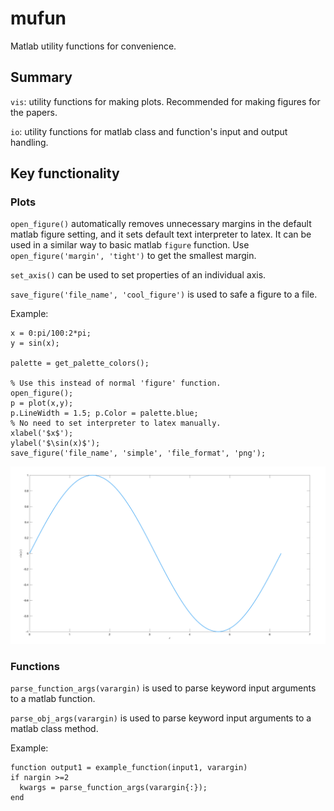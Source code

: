 # mufun

Matlab utility functions for convenience.

## Summary

`vis`: utility functions for making plots. Recommended for making figures for the papers.

`io`: utility functions for matlab class and function's input and output handling.

## Key functionality

### Plots

`open_figure()` automatically removes unnecessary margins in the default matlab figure setting, and it sets default text interpreter to latex. It can be used in a similar way to basic matlab `figure` function.
Use `open_figure('margin', 'tight')` to get the smallest margin. 

`set_axis()` can be used to set properties of an individual axis.

`save_figure('file_name', 'cool_figure')` is used to safe a figure to a file.

Example:

```
x = 0:pi/100:2*pi;
y = sin(x);

palette = get_palette_colors();

% Use this instead of normal 'figure' function.
open_figure();
p = plot(x,y);
p.LineWidth = 1.5; p.Color = palette.blue;
% No need to set interpreter to latex manually.
xlabel('$x$');
ylabel('$\sin(x)$');
save_figure('file_name', 'simple', 'file_format', 'png');
```
![example image](https://github.com/ChoiJangho/mufun/blob/main/examples/simple.png?raw=true)

### Functions

`parse_function_args(varargin)` is used to parse keyword input arguments to a matlab function.

`parse_obj_args(varargin)` is used to parse keyword input arguments to a matlab class method.

Example:
```
function output1 = example_function(input1, varargin)
if nargin >=2
  kwargs = parse_function_args(varargin{:});
end
```
